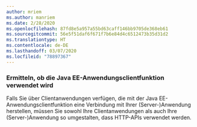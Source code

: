```yaml
---
author: mriem
ms.author: manriem
ms.date: 2/28/2020
ms.openlocfilehash: 87fd8e5a957a55bd63caff146bb9705de368eb61
ms.sourcegitcommit: 56e5f51daf6f671f7b6e84d4c6512473b35d31d2
ms.translationtype: HT
ms.contentlocale: de-DE
ms.lasthandoff: 03/07/2020
ms.locfileid: "78897367"
---
```

### <a name="determine-whether-the-java-ee-application-client-feature-is-in-use"></a>Ermitteln, ob die Java EE-Anwendungsclientfunktion verwendet wird

Falls Sie über Clientanwendungen verfügen, die mit der Java EE-Anwendungsclientfunktion eine Verbindung mit Ihrer (Server-)Anwendung herstellen, müssen Sie sowohl Ihre Clientanwendungen als auch Ihre (Server-)Anwendung so umgestalten, dass HTTP-APIs verwendet werden.
